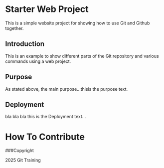 # Starter Web Project

This is a simple website project for showing how to use Git and Github together.

## Introduction

This is an example to show different parts of the Git repository and various commands using a web project.

## Purpose

As stated above, the main purpose...thisis the purpose text.

## Deployment

bla bla bla this is the Deployment text...

# How To Contribute

###Copyright

2025 Git Training